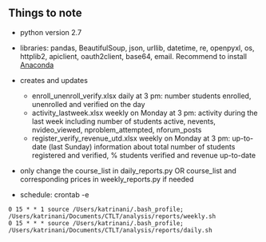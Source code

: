 ## Things to note

- python version 2.7

- libraries: pandas, BeautifulSoup, json, urllib, datetime, re, openpyxl, os, httplib2, apiclient, oauth2client, base64, email. Recommend to install [Anaconda](https://www.continuum.io/downloads)

- creates and updates
  - enroll_unenroll_verify.xlsx daily at 3 pm: number students enrolled, unenrolled and verified on the day
  - activity_lastweek.xlsx weekly on Monday at 3 pm: activity during the last week including number of students active, nevents, nvideo_viewed, nproblem_attempted, nforum_posts
  - register_verify_revenue_utd.xlsx weekly on Monday at 3 pm: up-to-date (last Sunday) information about total number of students registered and verified, % students verified and revenue up-to-date

- only change the course_list in daily_reports.py OR course_list and corresponding prices in weekly_reports.py if needed

- schedule: crontab -e

~~~
0 15 * * 1 source /Users/katrinani/.bash_profile; /Users/katrinani/Documents/CTLT/analysis/reports/weekly.sh
0 15 * * * source /Users/katrinani/.bash_profile; /Users/katrinani/Documents/CTLT/analysis/reports/daily.sh
~~~